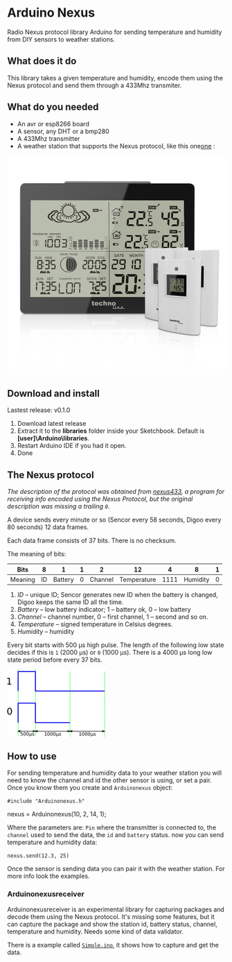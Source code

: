 # Arduino Nexus

Radio Nexus protocol library Arduino for sending temperature and humidity from DIY sensors to weather stations.

## What does it do

This library takes a given temperature and humidity, encode them using the Nexus protocol and send them through a 433Mhz transmiter.


## What do you needed

- An avr or esp8266 board
- A sensor, any DHT or a bmp280
- A 433Mhz transmitter
- A weather station that supports the Nexus protocol, like this one[one](https://www.amazon.es/GARNI-WS-6760-estaci%C3%B3n-metereol%C3%B3gica/dp/B00PLNQ8KW) :

![weather station](img/ws.jpg  "Weather Station")


## Download and install

Lastest release: v0.1.0

1. Download latest release
2. Extract it to the **libraries** folder inside your Sketchbook. Default is **[user]\Arduino\libraries**.
3. Restart Arduino IDE if you had it open.
4. Done


## The Nexus protocol

*The description of the protocol was obtained from [nexus433](https://github.com/aquaticus/nexus433), a program for receiving info encoded using the Nexus Protocol, but the original description was missing a trailing `0`.*

A device sends every minute or so (Sencor every 58 seconds, Digoo every 80 seconds) 12 data frames.

Each data frame consists of 37 bits. There is no checksum.

The meaning of bits:

| Bits    | 8  | 1       | 1 | 2       | 12          | 4    | 8        | 1 |
|---------|----|---------|---|---------|-------------|------|----------|---|
| Meaning | ID | Battery | 0 | Channel | Temperature | 1111 | Humidity | 0 |

1. *ID* &ndash; unique ID; Sencor generates new ID when the battery is changed, Digoo keeps the same ID all the time.
2. *Battery* &ndash; low battery indicator; 1 &ndash; battery ok, 0 &ndash; low battery
3. *Channel* &ndash; channel number, 0 &ndash; first channel, 1 &ndash; second and so on.
4. *Temperature* &ndash; signed temperature in Celsius degrees.
5. *Humidity* &ndash; humidity

Every bit starts with 500 µs high pulse. The length of the following low
state decides if this is `1` (2000 µs) or `0` (1000 µs).
There is a 4000 µs long low state period before every 37 bits.

![Nexus protocol timing](img/nexus_protocol.png)


## How to use

For sending temperature and humidity data to your weather station you will need to know the channel and id the other sensor is using, or set a pair. Once you know them you create and `Arduinonexus` object:

	#include "Arduinonexus.h"

  nexus = Arduinonexus(10, 2, 14, 1);
	
Where the parameters are: `Pin` where the transmitter is connected to, the `channel` used to send the data, the `id` and `battery` status. now you can send temperature and humidity data:

	nexus.send(12.3, 25)
	
Once the sensor is sending data you can pair it with the weather station. For more info look the examples.


### Arduinonexusreceiver

Arduinonexusreceiver is an experimental library for capturing packages and decode them using the Nexus protocol. It's missing some features, but it can capture the package and show the station id, battery status, channel, temperature and humidity. Needs some kind of data validator. 

There is a example called [`Simple.ino`](https://github.com/jorgegarciadev/Arduinonexus/blob/master/Examples/Recieve/Simple/Simple.ino), it shows how to capture and get the data.